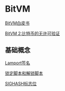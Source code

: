# BitVM
[BitVM白皮书](https://github.com/tanZiWen/BitVM/blob/master/BitVM%E7%99%BD%E7%9A%AE%E4%B9%A6.md)

[BitVM 2:比特币的无许可验证](https://github.com/tanZiWen/BitVM/blob/master/BitVM%202%3A%E6%AF%94%E7%89%B9%E5%B8%81%E7%9A%84%E6%97%A0%E8%AE%B8%E5%8F%AF%E9%AA%8C%E8%AF%81.md
)

## 基础概念
[Lamport签名](https://github.com/tanZiWen/BitVM/blob/master/Lamport%20%E7%AD%BE%E5%90%8D.md)

[锁定脚本和解锁脚本](https://github.com/tanZiWen/BitVM/blob/master/%E9%94%81%E5%AE%9A%E8%84%9A%E6%9C%AC%E5%92%8C%E8%A7%A3%E9%94%81%E8%84%9A%E6%9C%AC.md)

[SIGHASH标志位](https://github.com/tanZiWen/BitVM/blob/master/SIGHASH%E6%A0%87%E5%BF%97.md)
